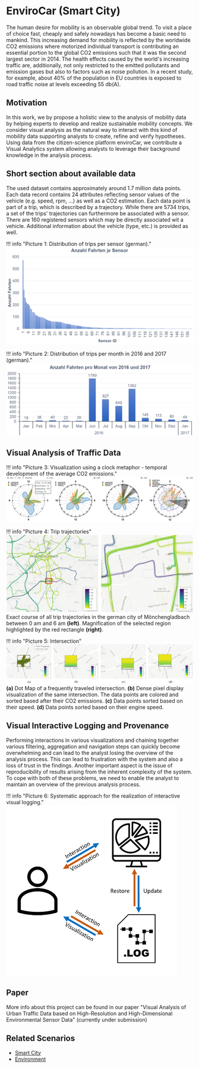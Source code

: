 # EnviroCar (Smart City)

The human desire for mobility is an observable global trend. To visit a place of choice fast, cheaply and safely
nowadays has become a basic need to mankind. This increasing demand for mobility is reflected by the worldwide CO2
emissions where motorized individual transport is contributing an essential portion to the global CO2 emissions such
that it was the second largest sector in 2014. The health effects caused by the world's increasing traffic are,
additionally, not only restricted to the emitted pollutants and emission gases but also to factors such as noise
pollution. In a recent study, for example, about 40% of the population in EU countries is exposed to road traffic noise
at levels exceeding 55 db(A).

## Motivation

In this work, we by propose a holistic view to the analysis of mobility data by helping experts to develop and realize
sustainable mobility concepts. We consider visual analysis as the natural way to interact with this kind of mobility
data supporting analysts to create, refine and verify hypotheses. Using data from the citizen-science platform
enviroCar, we contribute a Visual Analytics system allowing analysts to leverage their background knowledge in the
analysis process.

## Short section about available data

The used dataset contains approximately around 1.7 million data points. Each data record contains 24 attributes
reflecting sensor values of the vehicle (e.g. speed, rpm, ...) as well as a CO2 estimation. Each data point is part of a
trip, which is described by a trajectory. While there are 5734 trips, a set of the trips' trajectories can furthermore
be associated with a sensor. There are 160 registered sensors which may be directly associated wit a vehicle. Additional
information about the vehicle (type, etc.) is provided as well.

!!! info "Picture 1: Distribution of trips per sensor (german)."
    ![Trips per sensor](tripspersensor.png)


!!! info "Picture 2: Distribution of trips per month in 2016 and 2017 (german)."
    ![Trips per month](tripspermonth.png)


## Visual Analysis of Traffic Data

!!! info "Picture 3: Visualization using a clock metaphor - temporal development of the average CO2 emissions."
    ![Clock View](clockview.png)

!!! info "Picture 4: Trip trajectories"
    ![Trajectories](trajectories.png)
    Exact course of all trip trajectories in the german city of Mönchengladbach between 0 am and 6 am **(left)**.
    Magnification of the selected region highlighted by the red rectangle **(right)**.

!!! info "Picture 5: Intersection"
    ![Dot Maps](dotmaps.png)
    **(a)** Dot Map of a frequently traveled intersection.
    **(b)** Dense pixel display visualization of the same intersection.
        The data points are colored and sorted based after their CO2 emissions.
    **(c)** Data points sorted based on their speed.
    **(d)** Data points sorted based on their engine speed.

## Visual Interactive Logging and Provenance

Performing interactions in various visualizations and chaining together various filtering, aggregation and navigation
steps can quickly become overwhelming and can lead to the analyst losing the overview of the analysis process. This can
lead to frustration with the system and also a loss of trust in the findings. Another important aspect is the issue of
reproducibility of results arising from the inherent complexity of the system. To cope with both of these problems, we
need to enable the analyst to maintain an overview of the previous analysis process.

!!! info "Picture 6: Systematic approach for the realization of interactive visual logging."
    ![Systematic Logging](logging2.png)

## Paper

More info about this project can be found in our paper "Visual Analysis of Urban Traffic Data based on High-Resolution
and High-Dimensional Environmental Sensor Data" (currently under submission)
    
## Related Scenarios

  - [Smart City](../../scenarios/smartcity)
  - [Environment](../../scenarios/environment)
